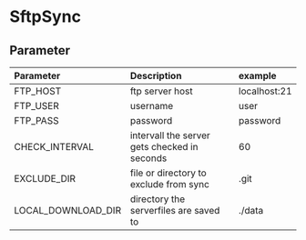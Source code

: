 # SftpSync


## Parameter


| Parameter          | Description                                  | example      |
| :----------------- | :------------------------------------------- | :----------- |
| FTP_HOST           | ftp server host                              | localhost:21 |
| FTP_USER           | username                                     | user         |
| FTP_PASS           | password                                     | password     |
| CHECK_INTERVAL     | intervall the server gets checked in seconds | 60           |
| EXCLUDE_DIR        | file or directory to exclude from sync       | .git         |
| LOCAL_DOWNLOAD_DIR | directory the serverfiles are saved to       | ./data       |